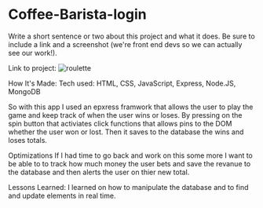 # Coffee-Barista-login
Write a short sentence or two about this project and what it does. Be sure to include a link and a screenshot (we're front end devs so we can actually see our work!).

Link to project: ![roulette](https://user-images.githubusercontent.com/36242561/38178230-3fc7552a-35dc-11e8-8a20-34e0c2c27e01.png)

How It's Made:
Tech used: HTML, CSS, JavaScript, Express, Node.JS, MongoDB

So with this app I used an epxress framwork that allows the user to play the game and keep track of when the user wins or loses. By pressing on the spin button that activiates click functions that allows pins to the DOM whether the user won or lost. Then it saves to the database the wins and loses totals.

Optimizations
If I had time to go back and work on this some more I want to be able to to track how much money the user bets and save the revanue to the database and then alerts the user on thier new total.

Lessons Learned:
I learned on how to manipulate the database and to find and update elements in real time.
